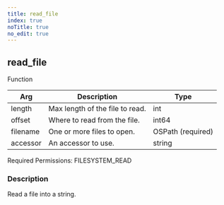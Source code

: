 ```yaml
---
title: read_file
index: true
noTitle: true
no_edit: true
---
```




<div class="vql_item"></div>


## read_file
<span class='vql_type label label-warning pull-right page-header'>Function</span>



<div class="vqlargs"></div>

Arg | Description | Type
----|-------------|-----
length|Max length of the file to read.|int
offset|Where to read from the file.|int64
filename|One or more files to open.|OSPath (required)
accessor|An accessor to use.|string

Required Permissions: 
<span class="linkcolour label label-success">FILESYSTEM_READ</span>

### Description

Read a file into a string.

